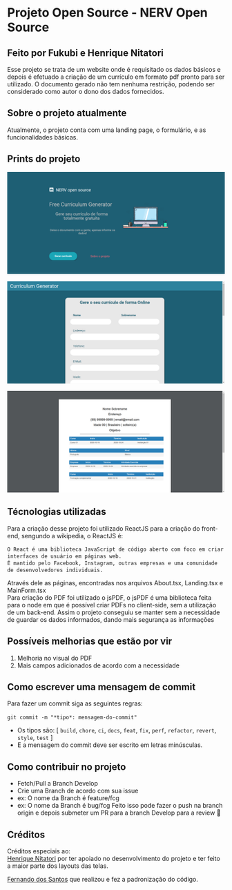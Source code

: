 # Projeto Open Source - NERV Open Source
## Feito por Fukubi e Henrique Nitatori

Esse projeto se trata de um website onde é requisitado os dados básicos e depois é efetuado a criação de um currículo em formato pdf pronto para ser utilizado. O documento gerado não tem nenhuma restrição, podendo ser considerado como autor o dono dos dados fornecidos.

## Sobre o projeto atualmente

Atualmente, o projeto conta com uma landing page, o formulário, e as funcionalidades básicas.

## Prints do projeto

![landing-page](https://github.com/Fukubi/FreeCurriculumGenerator/blob/main/git%20images/landing-print.png)

![form-page](https://github.com/Fukubi/FreeCurriculumGenerator/blob/main/git%20images/requirements-print.png)

![generated-pdf](https://github.com/Fukubi/FreeCurriculumGenerator/blob/main/git%20images/curriculum-example.png)

## Técnologias utilizadas

Para a criação desse projeto foi utilizado ReactJS para a criação do front-end, sengundo a wikipedia, o ReactJS é:

```
O React é uma biblioteca JavaScript de código aberto com foco em criar interfaces de usuário em páginas web.
É mantido pelo Facebook, Instagram, outras empresas e uma comunidade de desenvolvedores individuais.
```

Através dele as páginas, encontradas nos arquivos About.tsx, Landing.tsx e MainForm.tsx  
Para criação do PDF foi utilizado o jsPDF, o jsPDF é uma biblioteca feita para o node em que é possível criar PDFs no client-side, sem a utilização de um back-end. Assim o projeto conseguiu se manter sem a necessidade de guardar os dados informados, dando mais segurança as informações

## Possíveis melhorias que estão por vir

1. Melhoria no visual do PDF
2. Mais campos adicionados de acordo com a necessidade

## Como escrever uma mensagem de commit

Para fazer um commit siga as seguintes regras:

`git commit -m "*tipo*: mensagem-do-commit"`

- Os tipos são: [ `build`, `chore`, `ci`, `docs`, `feat`, `fix`, `perf`, `refactor`, `revert`, `style`, `test` ]
- E a mensagem do commit deve ser escrito em letras minúsculas.

## Como contribuir no projeto

- Fetch/Pull a Branch Develop
- Crie uma Branch de acordo com sua issue
- ex: O nome da Branch é feature/fcg
- ex: O nome da Branch é bug/fcg
  Feito isso pode fazer o push na branch origin e depois submeter um PR para a branch Develop para a review 🥳

## Créditos

Créditos especiais ao:   
[Henrique Nitatori](https://github.com/henrique-nitatori) por ter apoiado no desenvolvimento do projeto e ter feito a maior parte dos layouts das telas.

[Fernando dos Santos](https://github.com/codder404) que realizou e fez a padronização do código.
